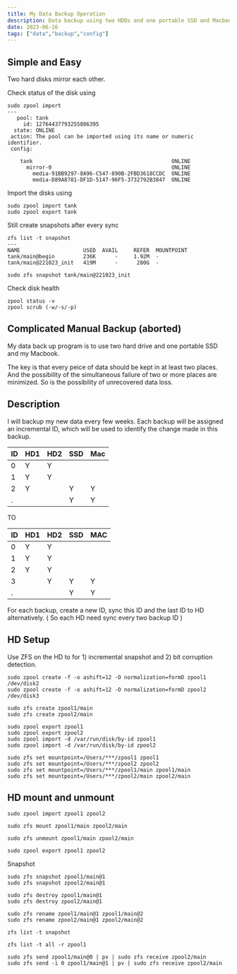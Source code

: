 ```yaml
---
title: My Data Backup Operation
description: Data backup using two HDDs and one portable SSD and Macbook.
date: 2023-06-16
tags: ["data","backup","config"]
---
```


## Simple and Easy

Two hard disks mirror each other.

Check status of the disk using

```
sudo zpool import
---
   pool: tank
     id: 12764437793255886395
  state: ONLINE
 action: The pool can be imported using its name or numeric identifier.
 config:

	tank                                            ONLINE
	  mirror-0                                      ONLINE
	    media-91BB9297-8A96-C547-890B-2FBD3618CCDC  ONLINE
	    media-D89A8781-DF1D-5147-96F5-3732792B3847  ONLINE
```

Import the disks using

```
sudo zpool import tank
sudo zpool export tank
```

Still create snapshots after every sync

```
zfs list -t snapshot
---
NAME                    USED  AVAIL     REFER  MOUNTPOINT
tank/main@begin         236K      -     1.92M  -
tank/main@221023_init   419M      -      280G  -

sudo zfs snapshot tank/main@221023_init
```

Check disk health

```
zpool status -v
zpool scrub (-w/-s/-p)
```



## Complicated Manual Backup (aborted)

My data back up program is to use two hard drive and one portable SSD and my Macbook.

The key is that every peice of data should be kept in at least two places.
And the possibility of the simultaneous failure of two or more places are minimized.
So is the possibility of unrecovered data loss.

## Description

I will backup my new data every few weeks. Each backup will be assigned an incremental ID,
which will be used to identify the change made in this backup.

|ID |HD1 |HD2 |SSD |Mac |
|---|----|----|----|----|
|0  |Y   |Y   |    |    |
|1  |Y   |Y   |    |    |
|2  |Y   |    |Y   |Y   |
|.  |    |    |Y   |Y   |

TO

| ID | HD1 | HD2 | SSD | MAC |
|----|-----|-----|-----|-----|
| 0  | Y   | Y   |     |     |
| 1  | Y   | Y   |     |     |
| 2  | Y   | Y   |     |     |
| 3  |     | Y   | Y   | Y   |
| .  |     |     | Y   | Y   |


For each backup, create a new ID, sync this ID and the last ID to HD alternatively.
( So each HD need sync every two backup ID )

## HD Setup

Use ZFS on the HD to for 1) incremental snapshot and 2) bit corruption detection.

```
sudo zpool create -f -o ashift=12 -O normalization=formD zpool1 /dev/disk2
sudo zpool create -f -o ashift=12 -O normalization=formD zpool2 /dev/disk3

sudo zfs create zpool1/main
sudo zfs create zpool2/main

sudo zpool export zpool1
sudo zpool export zpool2
sudo zpool import -d /var/run/disk/by-id zpool1
sudo zpool import -d /var/run/disk/by-id zpool2

sudo zfs set mountpoint=/Users/***/zpool1 zpool1
sudo zfs set mountpoint=/Users/***/zpool2 zpool2
sudo zfs set mountpoint=/Users/***/zpool1/main zpool1/main
sudo zfs set mountpoint=/Users/***/zpool2/main zpool2/main
```

## HD mount and unmount

```
sudo zpool import zpool1 zpool2

sudo zfs mount zpool1/main zpool2/main

sudo zfs unmount zpool1/main zpool2/main

sudo zpool export zpool1 zpool2
```

Snapshot

```
sudo zfs snapshot zpool1/main@1
sudo zfs snapshot zpool2/main@1

sudo zfs destroy zpool1/main@1
sudo zfs destroy zpool2/main@1

sudo zfs rename zpool1/main@1 zpool1/main@2
sudo zfs rename zpool2/main@1 zpool2/main@2

zfs list -t snapshot

zfs list -t all -r zpool1

sudo zfs send zpool1/main@0 | pv | sudo zfs receive zpool2/main
sudo zfs send -i 0 zpool1/main@1 | pv | sudo zfs receive zpool2/main
```



